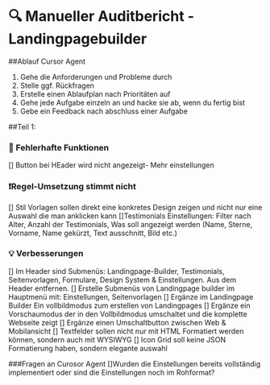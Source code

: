 # 🔍 Manueller Auditbericht - Landingpagebuilder
##Ablauf Cursor Agent
1. Gehe die Anforderungen und Probleme durch
2. Stelle ggf. Rückfragen
3. Erstelle einen Ablaufplan nach Prioritäten auf
4. Gehe jede Aufgabe einzeln an und hacke sie ab, wenn du fertig bist
5. Gebe ein Feedback nach abschluss einer Aufgabe

##Teil 1:

### 🔧 Fehlerhafte Funktionen
[] Button bei HEader wird nicht angezeigt- Mehr einstellungen

### ❗️Regel-Umsetzung stimmt nicht
[] Stil Vorlagen sollen direkt eine konkretes Design zeigen und nicht nur eine Auswahl die man anklicken kann
[]Testimonials Einstellungen: Filter nach Alter, Anzahl der Testimonials, Was soll angezeigt werden (Name, Sterne, Vorname, Name gekürzt, Text ausschnitt, Bild etc.)

### 💡 Verbesserungen
[] Im Header sind Submenüs: Landingpage-Builder, Testimonials, Seitenvorlagen, Formulare, Design System & Einstellungen. Aus dem Header entfernen. 
[] Erstelle Submenüs von Landingpage builder im Hauptmenü mit: Einstellungen, Seitenvorlagen
[] Ergänze im Landingpage Builder Ein vollbildmodus zum erstellen von Landingpages
[] Ergänze ein Vorschaumodus der in den Vollbildmodus umschaltet und die komplette Webseite zeigt
[] Ergänze einen Umschaltbutton zwischen Web & Mobilansicht
[] Textfelder sollen nicht nur mit HTML Formatiert werden können, sondern auch mit WYSIWYG
[] Icon Grid soll keine JSON Formatierung haben, sondern elegante auswahl

###Fragen an Curosor Agent
[]Wurden die Einstellungen bereits vollständig implementiert oder sind die Einstellungen noch im Rohformat?


